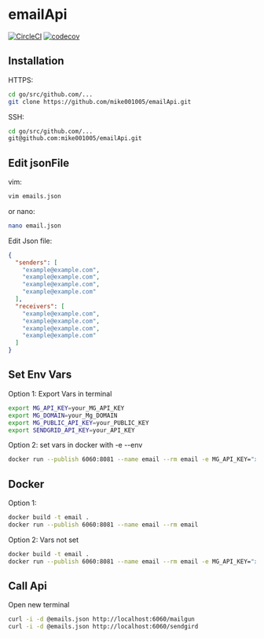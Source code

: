 # emailApi
[![CircleCI](https://circleci.com/gh/mike001005/emailApi.svg?style=svg)](https://circleci.com/gh/mike001005/emailApi)
[![codecov](https://codecov.io/gh/mike001005/emailApi/branch/master/graph/badge.svg)](https://codecov.io/gh/mike001005/emailApi)


## Installation
HTTPS:
```bash
cd go/src/github.com/...
git clone https://github.com/mike001005/emailApi.git 
```
SSH:
```bash
cd go/src/github.com/...
git@github.com:mike001005/emailApi.git
```

## Edit jsonFile
vim:
```bash
vim emails.json
```
or
nano:
```bash
nano email.json
```
Edit Json file:
```json
{
  "senders": [
    "example@example.com",
    "example@example.com",
    "example@example.com",
    "example@example.com"
  ],
  "receivers": [
    "example@example.com",
    "example@example.com",
    "example@example.com",
    "example@example.com"
  ]
}
```

## Set Env Vars
Option 1: Export Vars in terminal
```bash
export MG_API_KEY=your_MG_API_KEY
export MG_DOMAIN=your_Mg_DOMAIN
export MG_PUBLIC_API_KEY=your_PUBLIC_KEY
export SENDGRID_API_KEY=your_API_KEY
```
Option 2: set vars in docker with -e --env
```bash
docker run --publish 6060:8081 --name email --rm email -e MG_API_KEY="xxxxx" -e MG_DOMAIN="xxxxx" -e MG_PUBLIC_API_KEY="xxxxx" -e SENDGRID_API_KEY="xxxxx"
```
## Docker
Option 1:
```bash
docker build -t email .
docker run --publish 6060:8081 --name email --rm email
```
Option 2: Vars not set
```bash
docker build -t email .
docker run --publish 6060:8081 --name email --rm email -e MG_API_KEY="xxxxx" -e MG_DOMAIN="xxxxx" -e MG_PUBLIC_API_KEY="xxxxx" -e SENDGRID_API_KEY="xxxxx"
```

## Call Api
Open new terminal
```bash
curl -i -d @emails.json http://localhost:6060/mailgun
curl -i -d @emails.json http://localhost:6060/sendgird
```

